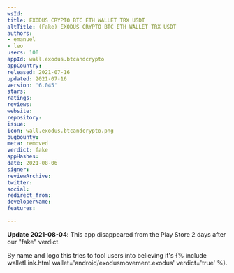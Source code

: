 ```yaml
---
wsId: 
title: EXODUS CRYPTO BTC ETH WALLET TRX USDT
altTitle: (Fake) EXODUS CRYPTO BTC ETH WALLET TRX USDT
authors:
- emanuel
- leo
users: 100
appId: wall.exodus.btcandcrypto
appCountry: 
released: 2021-07-16
updated: 2021-07-16
version: '6.045'
stars: 
ratings: 
reviews: 
website: 
repository: 
issue: 
icon: wall.exodus.btcandcrypto.png
bugbounty: 
meta: removed
verdict: fake
appHashes: 
date: 2021-08-06
signer: 
reviewArchive: 
twitter: 
social: 
redirect_from: 
developerName: 
features: 

---
```


**Update 2021-08-04**: This app disappeared from the Play Store 2 days after our
"fake" verdict.

By name and logo this tries to fool users into believing it's
{% include walletLink.html wallet='android/exodusmovement.exodus' verdict='true' %}.
